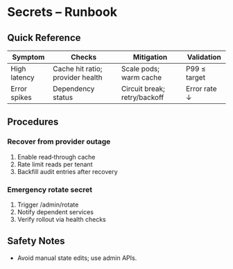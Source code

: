 # Secrets – Runbook

## Quick Reference
| Symptom | Checks | Mitigation | Validation |
|---|---|---|---|
| High latency | Cache hit ratio; provider health | Scale pods; warm cache | P99 ≤ target |
| Error spikes | Dependency status | Circuit break; retry/backoff | Error rate ↓ |

## Procedures
### Recover from provider outage
1. Enable read‑through cache
2. Rate limit reads per tenant
3. Backfill audit entries after recovery

### Emergency rotate secret
1. Trigger /admin/rotate
2. Notify dependent services
3. Verify rollout via health checks

## Safety Notes
- Avoid manual state edits; use admin APIs.
